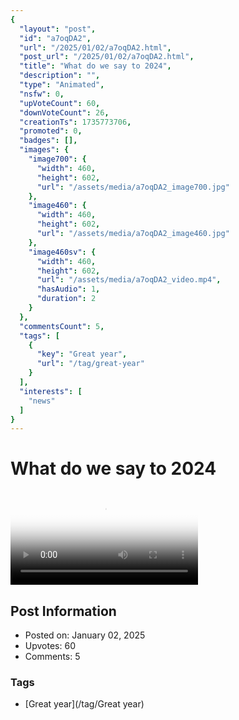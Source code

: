 ```yaml
---
{
  "layout": "post",
  "id": "a7oqDA2",
  "url": "/2025/01/02/a7oqDA2.html",
  "post_url": "/2025/01/02/a7oqDA2.html",
  "title": "What do we say to 2024",
  "description": "",
  "type": "Animated",
  "nsfw": 0,
  "upVoteCount": 60,
  "downVoteCount": 26,
  "creationTs": 1735773706,
  "promoted": 0,
  "badges": [],
  "images": {
    "image700": {
      "width": 460,
      "height": 602,
      "url": "/assets/media/a7oqDA2_image700.jpg"
    },
    "image460": {
      "width": 460,
      "height": 602,
      "url": "/assets/media/a7oqDA2_image460.jpg"
    },
    "image460sv": {
      "width": 460,
      "height": 602,
      "url": "/assets/media/a7oqDA2_video.mp4",
      "hasAudio": 1,
      "duration": 2
    }
  },
  "commentsCount": 5,
  "tags": [
    {
      "key": "Great year",
      "url": "/tag/great-year"
    }
  ],
  "interests": [
    "news"
  ]
}
---
```


# What do we say to 2024

<video controls playsinline loop poster="/assets/media/a7oqDA2_image460.jpg">
  <source src="/assets/media/a7oqDA2_video.mp4" type="video/mp4">
  Your browser does not support the video tag.
</video>

## Post Information

- Posted on: January 02, 2025
- Upvotes: 60
- Comments: 5

### Tags

- [Great year](/tag/Great year)
